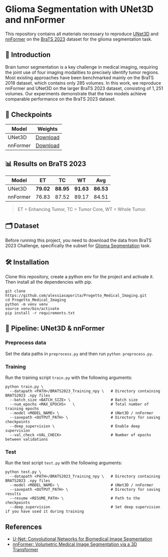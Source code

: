 # Glioma Segmentation with UNet3D and nnFormer
This repository contains all materials necessary to reproduce [UNet3D](https://lmb.informatik.uni-freiburg.de/people/ronneber/u-net/) and [nnFormer](https://github.com/282857341/nnFormer) on the [BraTS 2023](https://www.synapse.org/Synapse:syn51156910/wiki/) dataset for the glioma segmentation task.

## 📖 Introduction
Brain tumor segmentation is a key challenge in medical imaging, requiring the joint use of four imaging modalities to precisely identify tumor regions. Most existing approaches have been benchmarked mainly on the BraTS 2018 dataset, which contains only $285$ volumes. In this work, we reproduce nnFormer and UNet3D on the larger BraTS 2023 dataset, consisting of $1,251$ volumes. Our experiments demonstrate that the two models achieve comparable performance on the BraTS 2023 dataset.

## 🔗 Checkpoints

| Model   | Weights |
|------------|------------|
| UNet3D     | [Download](https://huggingface.co/alessiasaporita/UNet3D_Brats23) |
| nnFormer   | [Download](https://huggingface.co/alessiasaporita/nnFormer_Brats23) |


## 📊 Results on BraTS 2023
| Model         | ET        | TC        | WT        | Avg              |
|---------------|-----------|-----------|-----------|------------------|
| UNet3D        | **79.02** | **88.95** | **91.63** | **86.53**        |
| nnFormer      | 76.83     | 87.52     | 89.17     | 84.51            |

> ET = Enhancing Tumor, TC = Tumor Core, WT = Whole Tumor.

## 🗂️ Dataset
Before running this project, you need to download the data from BraTS 2023 Challenge, specifically the subset for [Glioma Segmentation](https://www.synapse.org/Synapse:syn51156910/wiki/622351) task.


## 🛠️ Installation
Clone this repository, create a python env for the project and activate it. Then install all the dependencies with pip.
```
git clone https://github.com/alessiasaporita/Progetto_Medical_Imaging.git
cd Progetto_Medical_Imaging
python -m venv venv
source venv/bin/activate
pip install -r requirements.txt
```

## 🧩 Pipeline: UNet3D & nnFormer 
### Preprocess data
Set the data paths in `preprocess.py` and then run `python preprocess.py`.

### Training
Run the training script `train.py` with the following arguments:
```
python train.py \
  --datapath <PATH>/BRATS2023_Training_npy \   # Directory containing BRATS2023 .npy files
  --batch_size <BATCH_SIZE> \                  # Batch size
  --num_epochs <MAX_EPOCHS>   \                # Total number of training epochs
  --model <MODEL_NAME> \                       # UNet3D / nnFormer
  --savepath <OUTPUT_PATH> \                   # Directory for saving checkpoints 
  --deep_supervision \                         # Enable deep supervision
  --val_check <VAL_CHECK>                      # Number of epochs between validations
```

### Test
Run the test script `test.py` with the following arguments:
```
python test.py \
  --datapath <PATH>/BRATS2023_Training_npy \   # Directory containing BRATS2023 .npy files
  --model <MODEL_NAME> \                       # UNet3D / nnFormer
  --savepath <OUTPUT_PATH> \                   # Directory for saving results
  --resume <RESUME_PATH> \                     # Path to the checkpoints 
  --deep_supervision                           # Set deep supervision if you have used it during training
```

## References
* [U-Net: Convolutional Networks for Biomedical Image Segmentation](https://lmb.informatik.uni-freiburg.de/people/ronneber/u-net/)
* [nnFormer: Volumetric Medical Image Segmentation via a 3D Transformer](https://github.com/282857341/nnFormer)

